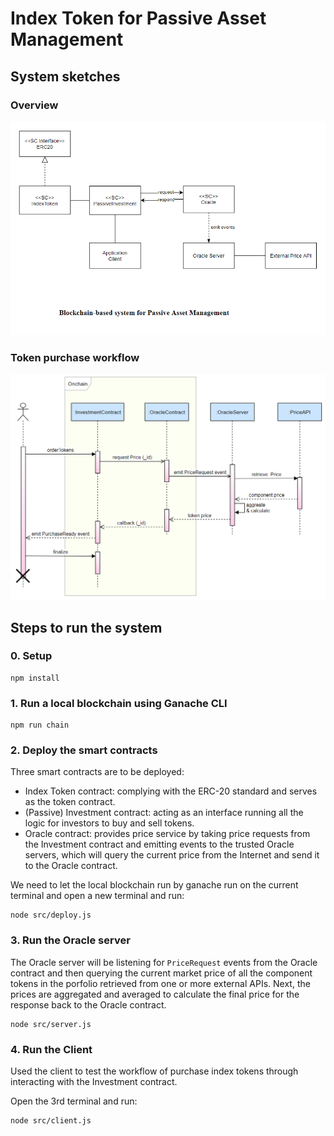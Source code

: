 # Index Token for Passive Asset Management

## System sketches

### Overview

![System Overview](./docs/system-overview.png)

### Token purchase workflow

![Purchase Workflow](./docs/token-purchase-sequence.png)

## Steps to run the system

### 0. Setup

```console
npm install
```

### 1. Run a local blockchain using Ganache CLI

```console
npm run chain
```

### 2. Deploy the smart contracts

Three smart contracts are to be deployed:
- Index Token contract: complying with the ERC-20 standard and serves as the token contract.
- (Passive) Investment contract: acting as an interface running all the logic for investors to buy and sell tokens.
- Oracle contract: provides price service by taking price requests from the Investment contract and emitting events to the trusted Oracle servers, which will query the current price from the Internet and send it to the Oracle contract.

We need to let the local blockchain run by ganache run on the current terminal and open a new terminal and run:

```console
node src/deploy.js
```

### 3. Run the Oracle server

The Oracle server will be listening for `PriceRequest` events from the Oracle contract and then querying the current market price of all the component tokens in the porfolio retrieved from one or more external APIs. Next, the prices are aggregated and averaged to calculate the final price for the response back to the Oracle contract.

```console
node src/server.js
```

### 4. Run the Client

Used the client to test the workflow of purchase index tokens through interacting with the Investment contract.

Open the 3rd terminal and run:

```console
node src/client.js
```